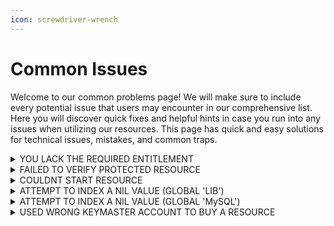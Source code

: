 ```yaml
---
icon: screwdriver-wrench
---
```


# Common Issues

Welcome to our common problems page! We will make sure to include every potential issue that users may encounter in our comprehensive list. Here you will discover quick fixes and helpful hints in case you run into any issues when utilizing our resources. This page has quick and easy solutions for technical issues, mistakes, and common traps.



<details>

<summary>YOU LACK THE REQUIRED ENTITLEMENT</summary>

If this problem persists, please attempt to restart your server and verify that the Keymaster account associated with the asset purchase is the correct one.

</details>

<details>

<summary>FAILED TO VERIFY PROTECTED RESOURCE</summary>

If you experience this problem, it might be because of one of the following:

* The artifacts on your server might be out of date.
* FileZilla might have trouble opening encrypted files; try utilizing another program.
* It's possible that corrupted files were transferred. Make sure to copy hidden files, particularly the`.fxap` file located in a protected resource. These necessary files might be skipped by some FTP software.

</details>

<details>

<summary>COULDNT START RESOURCE</summary>

Make sure you have installed all required dependencies as listed in the docs and `fxmanifest.lua` file if you run into this problem. Restart the server after installing the necessary dependencies.&#x20;

Please feel free to open a support ticket on our Discord for additional help if the issue continues.

</details>

<details>

<summary>ATTEMPT TO INDEX A NIL VALUE (GLOBAL 'LIB')</summary>

If this problem arises, ensure that the `shared_scripts` section of the `fxmanifest.lua` file contains the line `'@ox_lib/init.lua'`. If the line is not present, simply add it; if it is present but followed by two hyphens, as in `-- '@ox_lib/init.lua'`, simply remove it.&#x20;

After applying the modifications, ensure the server is restarted.

```lua
shared_scripts { 
    '@ox_lib/init.lua', 
}
```



</details>

<details>

<summary>ATTEMPT TO INDEX A NIL VALUE (GLOBAL 'MySQL') </summary>

If this problem arises, ensure that the `server_scripts` section of the `fxmanifest.lua` file contains the line `'@oxmysql/lib/MySQL.lua'`. If the line is not present, simply add it; if it is present but followed by two hyphens, as in `-- '@oxmysql/lib/MySQL.lua`', simply remove it.&#x20;

After applying the modifications, ensure the server is restarted.

```lua
server_scripts { 
    '@oxmysql/lib/MySQL.lua', 
}
```

</details>

<details>

<summary>USED WRONG KEYMASTER ACCOUNT TO BUY A RESOURCE</summary>

You can easily transfer a purchased resource to the correct Keymaster account if you accidentally used the incorrect account.

***

<mark style="color:red;">**WARNING**</mark>**:** Transfer will remove this license from your account and move it to another Cfx.re account. This action is irreversible and can be done only once for each license.

***

Use these steps for transferring any resource to a different Keymaster account:

1. Go to [keymaster](https://keymaster.fivem.net).
2. Then select <mark style="color:yellow;">Granted Assets</mark>.&#x20;
3. Find the asset or resource that you wish to transfer.&#x20;
4. There is a dropdown arrow next to the download button. Click it and choose <mark style="color:yellow;">Transfer to Another Account</mark>.
5. Enter your Keymaster account, and click <mark style="color:yellow;">Transfer Asset License</mark>.&#x20;
6. Look in the email inbox of your Keymaster account for a confirmation message about the asset transfer, then select <mark style="color:yellow;">Confirm Transfer Request</mark>.

</details>

